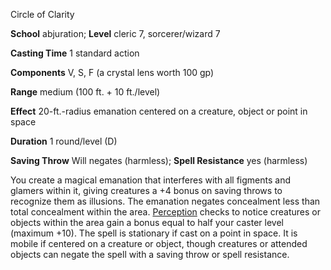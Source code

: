 Circle of Clarity

**School** abjuration; **Level** cleric 7, sorcerer/wizard 7

**Casting Time** 1 standard action

**Components** V, S, F (a crystal lens worth 100 gp)

**Range** medium (100 ft. + 10 ft./level)

**Effect** 20-ft.-radius emanation centered on a creature, object or point in space

**Duration** 1 round/level (D)

**Saving Throw** Will negates (harmless); **Spell Resistance** yes (harmless)

You create a magical emanation that interferes with all figments and glamers within it, giving creatures a +4 bonus on saving throws to recognize them as illusions. The emanation negates concealment less than total concealment within the area. [Perception](/pathfinderRPG/prd/skills/perception.html#_perception) checks to notice creatures or objects within the area gain a bonus equal to half your caster level (maximum +10). The spell is stationary if cast on a point in space. It is mobile if centered on a creature or object, though creatures or attended objects can negate the spell with a saving throw or spell resistance.

